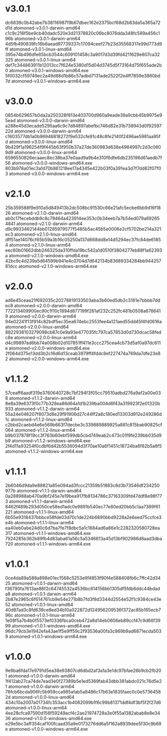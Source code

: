 # v3.0.1

dc6839c0b42abe7b38116987f9b67dbec162e2375bcf68d2b83da5a365a72d1d  atomoned-v3.0.1-darwin-amd64
c1c9c216f5be9cb40dadc520e3d21378820c06bc8076dda348fc589a456c196b  atomoned-v3.0.1-darwin-arm64
4d5fb490839fc16b8aead97739337c17094ceef27b23d35568317e99d773d9ff  atomoned-v3.0.1-linux-amd64
395e74b496dfe65bcb3544c609101458c3a9017d3d39fd4211629e607ca32325  atomoned-v3.0.1-linux-arm64
def7c344863911b12013cc7f624e5380d15d04d3745d5f73164d75f655ade2b0  atomoned-v3.0.1-windows-amd64.exe
5f0032cf59749ec2a49d88d1b86c57adbd7131ade2522f2e4ff7859e3860bd7d  atomoned-v3.0.1-windows-arm64.exe

# v3.0.0

0854b629657b0da2a250328f813e403700d960a9eade39a9cbb45b9975e95ead  atomoned-v3.0.0-darwin-amd64
a288e45d3ecade5295aa6c9c7d84897abefbc746d82e31b738943d0f9259722d  atomoned-v3.0.0-darwin-arm64
c1603577db1a0b96946818272f9e532cfe91c48c8fe2140f2496ae5981aa95fd  atomoned-v3.0.0-linux-amd64
9b429f1a196254f9f445b63f950b37a27de360983d638e4984997c2d3c0609d9  atomoned-v3.0.0-linux-arm64
6596550826ecaaec8ec38ba37e0aad9a9b4e310f6dfe6db235196d61aedb7f56  atomoned-v3.0.0-windows-amd64.exe
803b978a01ec3a1d70b861218ee17a4345e422b03f0a391ea3d7f7dd62f07f03  atomoned-v3.0.0-windows-arm64.exe

# v2.1.0

25b359588f9e910a5d849413b2dc508bc91530c66e21afc5ecbe6bb9d16f1826  atomoned-v2.1.0-darwin-amd64
ab0c17fecebddb9c8c79464a423914ee353c0b34eeb7a7b54ed079a692654841  atomoned-v2.1.0-darwin-arm64
d9c9933462144bb01285979577f5485b5ac45b5e0006e2cf5702be214a321ec3  atomoned-v2.1.0-linux-amd64
dff51ae14076cf65b59a3b16c05250a137d668dd8e14d5294ec37fc84de61854  atomoned-v2.1.0-linux-arm64
eec60b01662dbb246325da310ffda19bc542a1d0510f3804277eb88f1a62393a  atomoned-v2.1.0-windows-amd64.exe
42bc9c4d239a5d64599b941e4c0704d7d642134b83689334284bb94425781dcc  atomoned-v2.1.0-windows-arm64.exe

# v2.0.0

ad6e45ceaa21f692035c20278819133503aba3b60ed5db2c3181e7bbbb7ddec8  atomoned-v2.0.0-darwin-amd64
772213409900ec90c1f10c1894d877199f281af232c252fc481b0508a6766419  atomoned-v2.0.0-darwin-arm64
94e02241f13f914c82bdf5ec35ea674ebc2553fee4a121aed55dd45f4fd0616a  atomoned-v2.0.0-linux-amd64
8822938103279098cb87c0e9a93e477035fc797ca57853d0d730dcac58fedc8e  atomoned-v2.0.0-linux-arm64
d4c99897ad6bb74a008b02d107851ff411e3ccc275cea4cb73d5af0a97dc611e  atomoned-v2.0.0-windows-amd64.exe
2f064d375e13dd3b2c16d6d13ceab3979ff4fddc8ef227474a769da7dfe23e82  atomoned-v2.0.0-windows-arm64.exe

# v1.1.2

57ceaff6aadf319e3760640728c7bf294f3f05cc79510adbd276a9af2a00e038  atomoned-v1.1.2-darwin-amd64
8e8a39e6373f0c77b328ea86d64a1d1b239ba004d6f43a319923f2e01320b933  atomoned-v1.1.2-darwin-arm64
55a24e046207f8073d8e29f91906d27c44ff2a8c180ed13303d912e249286d1c  atomoned-v1.1.2-linux-amd64
c2bbd2caebd4e6e569b663f7decbe3c339889889925a881c815bab90825cf064  atomoned-v1.1.2-linux-arm64
b9b037878f19cc3f763b60ebf599db5cbd749eab2c473c01f9fe239bb035d9b9  atomoned-v1.1.2-windows-amd64.exe
2f4d11a93254f0cdbf6d42b5536094d3f70ae10a6f1451c18724ba6f82b5a6f5  atomoned-v1.1.2-windows-arm64.exe

# v1.1.1

2b6046d9da9e88821a85e094ad3fccc21359b51883c8d3b73546df234250977b  atomoned-v1.1.1-darwin-amd64
0a288988ab470a9bf245e7e19bea917fb8134786c37163309fd47ddf8e98f773  atomoned-v1.1.1-darwin-arm64
8462f489b293d050ce58ed1adc0e9891b540ec77e80ed20bb5c1aa7389f61221  atomoned-v1.1.1-linux-amd64
6b55e9318437bbbce58fde03d70c1de224b6890bbd9228a2e6eed75ccfce3e4b  atomoned-v1.1.1-linux-arm64
ea40eb0abe24d0c6d7ba7fe7f8dbc5a1c1684ad6a86e1c2282320580728ea317  atomoned-v1.1.1-windows-amd64.exe
7924285b362b89fb4d83aba61a56c5a5346813a45d13bf902986d8aad3dba720  atomoned-v1.1.1-windows-arm64.exe

# v1.0.1

0ce4da89a588a898e01ec1568c5253e9f4853f90f4e588408fb6c7ffc42d3425  atomoned-v1.0.1-darwin-amd64
f36790fa7613ae86f2c64745532a4536bc814156bb1305df5fdb6ddc44bdada8  atomoned-v1.0.1-darwin-arm64
2b87e2965c6f614761cb9e54e271b8b7fd3f8d3344d2554e52f1c9384ce43e52  atomoned-v1.0.1-linux-amd64
40d97ad3c8fd639ce8ed34b10a022872d124956209536f372ac85b165ecb796c  atomoned-v1.0.1-linux-arm64
1e08f5a7b4b0f5573ef0336fbca0ceb472a8d14eb0606eb89ccf47c9d66f3999  atomoned-v1.0.1-windows-amd64.exe
96dc79cb3e1942efa43ae1f5e9ff59c2f93536a00fa3c869b9ad6871ecda5039  atomoned-v1.0.1-windows-arm64.exe

# v1.0.0

9e9ba6fda17e9791d5ea38e93807cd6dbd2af3a1a3e1dc97bfae26b9cb2fb201  atomoned-v1.0.0-darwin-amd64
1f412ab27ca74de7ead3e0f27389b5e1ed5369fab43dbb381abdc021c76d5e21  atomoned-v1.0.0-darwin-arm64
78fcb6bcda906fc5b959cca985afab5a8486c17b63e1835faec0c0e57364582d  atomoned-v1.0.0-linux-amd64
434c10a2007a01734fc353acc1b4082099b1f6c99b81371ddf4df3bf5f2f27d6  atomoned-v1.0.0-linux-arm64
4ee28cfca97590d156f59249acf4c2ae21974728a3e0f55a1382abab8e8e3436  atomoned-v1.0.0-windows-amd64.exe
e29e5bc3aff354caf100fcaad35a9e0173276dd6a5f162a8939dee5f30c9b69e  atomoned-v1.0.0-windows-arm64.exe
